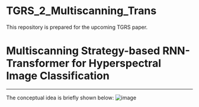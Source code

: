 # TGRS_2_Multiscanning_Trans
This repository is prepared for the upcoming TGRS paper. 
# Multiscanning Strategy-based RNN-Transformer for Hyperspectral Image Classification
--------------------------------
The conceptual idea is briefly shown below:
![image](https://github.com/zhouweilian1904/TGRS_2_Multiscanning_Trans/blob/main/image%201.png)

